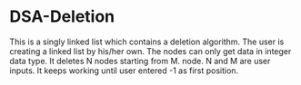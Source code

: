 # DSA-Deletion

This is a singly linked list which contains a deletion algorithm.
The user is creating a linked list by his/her own. The nodes can only get data in integer data type.
It deletes N nodes starting from M. node.
N and M are user inputs.
It keeps working until user entered -1 as first position.
